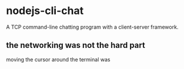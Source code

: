 # nodejs-cli-chat
A TCP command-line chatting program with a client-server framework.

## the networking was not the hard part
moving the cursor around the terminal was
